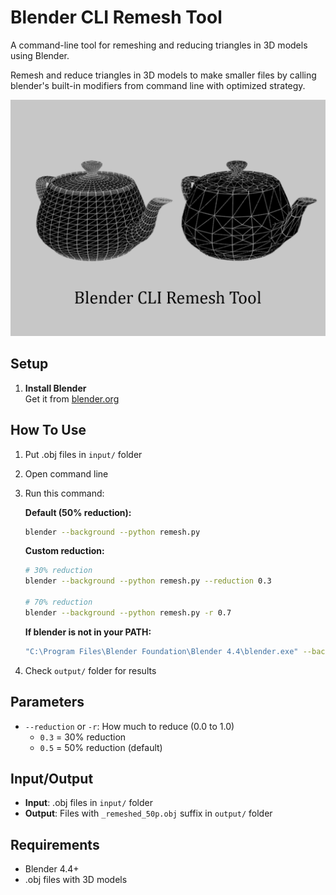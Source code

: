 # Blender CLI Remesh Tool

A command-line tool for remeshing and reducing triangles in 3D models using Blender.

Remesh and reduce triangles in 3D models to make smaller files by calling blender's built-in modifiers from command line with optimized strategy.

![Blender CLI Remesh Tool](readme_screenshots/blender%20cli%20remesh%20tool.png)

## Setup

1. **Install Blender**  
   Get it from [blender.org](https://www.blender.org/download/)

## How To Use

1. Put .obj files in `input/` folder
2. Open command line
3. Run this command:

   **Default (50% reduction):**
   ```bash
   blender --background --python remesh.py
   ```

   **Custom reduction:**
   ```bash
   # 30% reduction
   blender --background --python remesh.py --reduction 0.3
   
   # 70% reduction
   blender --background --python remesh.py -r 0.7
   ```

   **If blender is not in your PATH:**
   ```bash
   "C:\Program Files\Blender Foundation\Blender 4.4\blender.exe" --background --python remesh.py --reduction 0.3
   ```

4. Check `output/` folder for results

## Parameters

- `--reduction` or `-r`: How much to reduce (0.0 to 1.0)
  - `0.3` = 30% reduction
  - `0.5` = 50% reduction (default)

## Input/Output

- **Input**: .obj files in `input/` folder
- **Output**: Files with `_remeshed_50p.obj` suffix in `output/` folder

## Requirements

- Blender 4.4+
- .obj files with 3D models